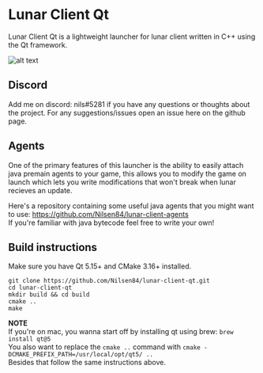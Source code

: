 # Lunar Client Qt
Lunar Client Qt is a lightweight launcher for lunar client written in C++ using the Qt framework.  
  
![alt text](https://i.imgur.com/owcLWNV.png)

## Discord
Add me on discord: nils#5281 if you have any questions or thoughts about the project. For any suggestions/issues open an issue here on the github page.

## Agents
One of the primary features of this launcher is the ability to easily attach java premain agents to your game, 
this allows you to modify the game on launch which lets you write modifications that won't break when lunar recieves an update. 
  
Here's a repository containing some useful java agents that you might want to use: https://github.com/Nilsen84/lunar-client-agents  
If you're familiar with java bytecode feel free to write your own!

## Build instructions
Make sure you have Qt 5.15+ and CMake 3.16+ installed. 
```
git clone https://github.com/Nilsen84/lunar-client-qt.git
cd lunar-client-qt
mkdir build && cd build
cmake ..
make
```

**NOTE**  
If you're on mac, you wanna start off by installing qt using brew: ```brew install qt@5```  
You also want to replace the ```cmake ..``` command with ```cmake -DCMAKE_PREFIX_PATH=/usr/local/opt/qt5/ ..```  
Besides that follow the same instructions above.

